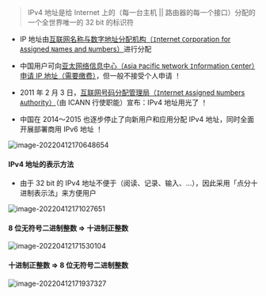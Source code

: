 > IPv4 地址是给 Internet 上的（每一台主机 || 路由器的每一个接口）分配的一个全世界唯一的 32 bit 的标识符

- IP 地址由[互联网名称与数字地址分配机构（`I`nternet `C`orporation for `A`ssigned `N`ames and `N`umbers）](https://www.icann.org/)进行分配

- 中国用户可向[亚太网络信息中心（`A`sia `P`acific `N`etwork `I`nformation `C`enter）申请 IP 地址（需要缴费）](https://www.apnic.net/)，但一般不接受个人申请 ！

- 2011 年 2 月 3 日，[互联网号码分配管理局（`I`nternet `A`ssigned `N`umbers `A`uthority）](https://www.iana.org/)（由 ICANN 行使职能）宣布：IPv4 地址用光了 ！

- 中国在 2014～2015 也逐步停止了向新用户和应用分配 IPv4 地址，同时全面开展部署商用 IPv6 地址 ！

![image-20220412170648654](https://aliyun-oss-lpj.oss-cn-qingdao.aliyuncs.com/images/by-picgo/image-20220412170648654.png)

#### IPv4 地址的表示方法

- 由于 32 bit 的 IPv4 地址不便于（阅读、记录、输入、...），因此采用「点分十进制表示法」来方便用户

![image-20220412171027651](https://aliyun-oss-lpj.oss-cn-qingdao.aliyuncs.com/images/by-picgo/image-20220412171027651.png)

#### 8 位无符号二进制整数 => 十进制正整数

![image-20220412171530104](https://aliyun-oss-lpj.oss-cn-qingdao.aliyuncs.com/images/by-picgo/image-20220412171530104.png)

#### 十进制正整数 => 8 位无符号二进制整数

![image-20220412171937327](https://aliyun-oss-lpj.oss-cn-qingdao.aliyuncs.com/images/by-picgo/image-20220412171937327.png)
